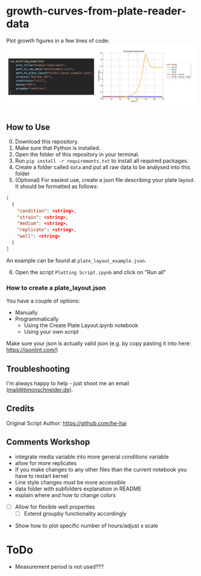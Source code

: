 # growth-curves-from-plate-reader-data

Plot growth figures in a few lines of code:
![Alt text](docs/banner.png)

## How to Use

0. Download this repository.
1. Make sure that Python is installed.
2. Open the folder of this repository in your terminal.
3. Run `pip install -r requirements.txt` to install all required packages.
4. Create a folder called `data` and put all raw data to be analysed into this folder
5. (Optional) For easiest use, create a json file describing your plate layout. It should be formatted as follows:

```json
[
  {
    "condition": <string>,
    "strain": <string>,
    "medium": <string>,
    "replicate": <string>,
    "well": <string>
  }
]
```

An example can be found at `plate_layout_example.json`.

6. Open the script `Plotting Script.ipynb` and click on "Run all"

### How to create a plate_layout.json

You have a couple of options:

- Manually
- Programmatically
  - Using the Create Plate Layout.ipynb notebook
  - Using your own script

Make sure your json is actually valid json (e.g. by copy pasting it into here: https://jsonlint.com/)

## Troubleshooting

I'm always happy to help - just shoot me an email (mail@timonschneider.de).

## Credits

Original Script Author: https://github.com/he-hai

## Comments Workshop

- integrate media variable into more general _conditions_ variable
- allow for more replicates
- If you make changes to any other files than the current notebook you have to restart kernel
- Line style changes must be more accessible
- data folder with subfolders explanation in README
- explain where and how to change colors
- [ ] Allow for flexible well properties
  - [ ] Extend groupby functionality accordingly
- Show how to plot specific number of hours/adjust x scale

# ToDo

- Measurement period is not used???
